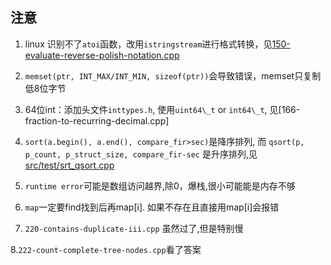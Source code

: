 

## 注意

1. linux 识别不了`atoi`函数，改用`istringstream`进行格式转换，见[150-evaluate-reverse-polish-notation.cpp](src/problems/150-evaluate-reverse-polish-notation.cpp)

2. `memset(ptr, INT_MAX/INT_MIN, sizeof(ptr))`会导致错误，memset只复制低8位字节

3. 64位int：添加头文件`inttypes.h`, 使用`uint64\_t` or `int64\_t`, 见[166-fraction-to-recurring-decimal.cpp]

4. `sort(a.begin(), a.end(), compare_fir>sec)`是降序排列, 而 `qsort(p, p_count, p_struct_size, compare_fir-sec` 是升序排列,见[src/test/srt_qsort.cpp](src/test/srt_qsort.cpp)

5. `runtime error`可能是数组访问越界,除0，爆栈,很小可能能是内存不够

6. `map`一定要find找到后再map[i]. 如果不存在且直接用map[i]会报错

7. `220-contains-duplicate-iii.cpp` 虽然过了,但是特别慢

8.`222-count-complete-tree-nodes.cpp`看了答案